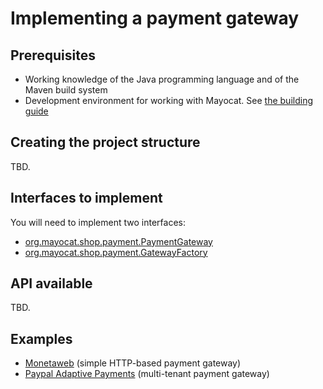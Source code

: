 <!--
  layout: documentation
  title: Implementing a payment gateway
  -->

Implementing a payment gateway
==============================

Prerequisites
-------------

- Working knowledge of the Java programming language and of the Maven build system
- Development environment for working with Mayocat. See [the building guide](/building-guide)

Creating the project structure
------------------------------

TBD.

Interfaces to implement
-----------------------

You will need to implement two interfaces:

- [org.mayocat.shop.payment.PaymentGateway](https://github.com/mayocat/mayocat-shop/blob/master/shop/payment/api/src/main/java/org/mayocat/shop/payment/PaymentGateway.java)
- [org.mayocat.shop.payment.GatewayFactory](https://github.com/mayocat/mayocat-shop/blob/master/shop/payment/api/src/main/java/org/mayocat/shop/payment/GatewayFactory.java)

API available
-------------

TBD.

Examples
--------

- [Monetaweb](https://github.com/mayocat/payment-gateways/tree/master/monetaweb) (simple HTTP-based payment gateway)
- [Paypal Adaptive Payments](https://github.com/mayocat/mayocat-shop/tree/master/shop/payment/vendor/paypal/adaptivepayments) (multi-tenant payment gateway)